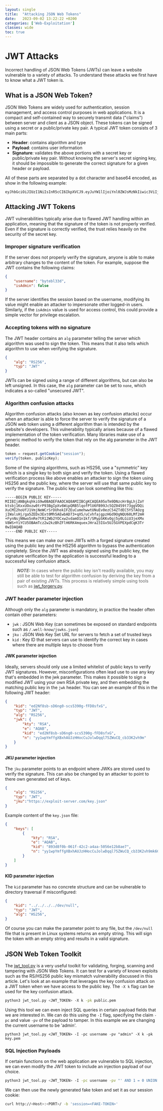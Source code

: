 ```yaml
---
layout: single
title:  "Attacking JSON Web Tokens"
date:   2023-09-02 13:22:22 +0200
categories: ['Web-Exploitation']
classes: wide
toc: true
---
```

# JWT Attacks
Incorrect handling of JSON Web Tokens (JWTs) can leave a website vulnerable to a variety of attacks. To understand these attacks we first have to know what a JWT token is.

## What is a JSON Web Token?
JSON Web Tokens are widely used for authentication, session management, and access control purposes in web applications. It is a compact and self-contained way to securely transmit data ("claims") between server and client as a JSON object. These tokens can be signed using a secret or a public/private key pair. A typical JWT token consists of 3 main parts:
- **Header**: contains algorithm and type
- **Payload**: contains user information
- **Signature**: validates the above portions with a secret key or public/private key pair. Without knowing the server's secret signing key, it should be impossible to generate the correct signature for a given header or payload.

All of these parts are separated by a dot character and base64 encoded, as show in the following example:
```
eyJhbGciOiJIUzI1NiIsInR5cCI6IkpXVCJ9.eyJuYW1lIjoiYnl0ZWJsMzNkIiwic3ViIjoiYnl0ZSIsInJvbGUiOiJ1c2VyIiwiaWF0IjoxNTE2MjM5MDIyfQ.Ovvl3b1UnC1oNYAfBSIVfcoH2b3PtBJJ1iUbehvcZr4
```

## Attacking JWT Tokens
JWT vulnerabilities typically arise due to flawed JWT handling within an application, meaning that the signature of the token is not properly verified. Even if the signature is correctly verified, the trust relies heavily on the security of the secret key.

### Improper signature verification
If the server does not properly verify the signature, anyone is able to make arbitrary changes to the content of the token. For example, suppose the JWT contains the following claims:
```json
{
    "username": "bytebl33d",
    "isAdmin": false
}
```
If the server identifies the session based on the username, modifying its value might enable an attacker to impersonate other logged-in users. Similarly, if the `isAdmin` value is used for access control, this could provide a simple vector for privilege escalation.

### Accepting tokens with no signature
The JWT header contains an `alg` parameter telling the server which algorithm was used to sign the token. This means that it also tells which algorithm to use when verifying the signature.
```json
{
    "alg": "RS256",
    "typ": "JWT"
}
```
JWTs can be signed using a range of different algorithms, but can also be left unsigned. In this case, the `alg` parameter can be set to `none`, which indicates a so-called "unsecured JWT".

### Algorithm confusion attacks
Algorithm confusion attacks (also known as key confusion attacks) occur when an attacker is able to force the server to verify the signature of a JSON web token using a different algorithm than is intended by the website's developers. This vulnerability typically arises because of a flawed implementation of the token verification. Many libraries make use of a generic method to verify the token that rely on the alg parameter in the JWT header.
```js
token = request.getCookie("session");
verify(token, publicKey);
```
Some of the signing algorithms, such as HS256, use a "symmetric" key which is a single key to both sign and verify the token. Using a flawed verification process like above enables an attacker to sign the token using HS256 and the public key, where the server will use that same public key to verify the signature.
The public key can look something like this:
```
-----BEGIN PUBLIC KEY-----
MIIBIjANBgkqhkiG9w0BAQEFAAOCAQ8AMIIBCgKCAQEA95oTm9DNzcHr8gLhjZaY
ktsbj1KxxUOozw0trP93BgIpXv6WipQRB5lqofPlU6FB99Jc5QZ0459t73ggVDQi
XuCMI2hoUfJ1VmjNeWCrSrDUhokIFZEuCumehwwtUNuEv0ezC54ZTdEC5YSTAOzg
jIWalsHj/ga5ZEDx3Ext0Mh5AEwbAD73+qXS/uCvhfajgpzHGd9OgNQU60LMf2mH
+FynNsjNNwo5nRe7tR12Wb2YOCxw2vdamO1n1kf/SMypSKKvOgj5y0LGiU3jeXMx
V8WS+YiYCU5OBAmTcz2w2kzBhZFlH6RK4mquexJHra23IGv5UJ5GVPEXpdCqK3Tr
0wIDAQAB
-----END PUBLIC KEY-----
```
This means we can make our own JWTs with a forged signature created using the public key and the HS256 algorithm to bypass the authentication completely. Since the JWT was already signed using the public key, the signature verification by the application is successful leading to a successful key confusion attack.

> **_NOTE:_** In cases where the public key isn't readily available, you may still be able to test for algorithm confusion by deriving the key from a pair of existing JWTs. This process is relatively simple using tools such as [jwt_forgery.py](https://github.com/silentsignal/rsa_sign2n/tree/release/standalone).

### JWT header parameter injection
Although only the `alg` parameter is mandatory, in practice the header often contain other parameters:
- `jwk` : JSON Web Key (can sometimes be exposed on standard endpoints such as `/.well-know/jswks.json`)
- `jku` : JSON Web Key Set URL for servers to fetch a set of trusted keys
- `kid` : Key ID that servers can use to identify the correct key in cases where there are multiple keys to choose from

#### JWK parameter injection
Ideally, servers should only use a limited whitelist of public keys to verify JWT signatures. However, misconfigurations often lead use to use any key that's embedded in the jwk parameter. This makes it possible to sign a modified JWT using your own RSA private key, and then embedding the matching public key in the `jwk` header. You can see an example of this in the following JWT header:
```json
{
    "kid": "ed2Nf8sb-sD6ng0-scs5390g-fFD8sfxG",
    "typ": "JWT",
    "alg": "RS256",
    "jwk": {
        "kty": "RSA",
        "e": "AQAB",
        "kid": "ed2Nf8sb-sD6ng0-scs5390g-fFD8sfxG",
        "n": "yy1wpYmffgXBxhAUJzHHocCuJolwDqql75ZWuCQ_cb33K2vh9m"
    }
}
```

#### JKU parameter injection
The `jku` parameter points to an endpoint where JWKs are stored used to verify the signature. This can also be changed by an attacker to point to there own generated set of keys.
```json
{
    "alg": "RS256",
    "typ": "JWT",
    "jku":"https://exploit-server.com/key.json" 
}
```
Example content of the `key.json` file:
```json
{
    "keys": [
        {
            "kty": "RSA",
            "e": "AQAB",
            "kid": "893d8f0b-061f-42c2-a4aa-5056e12b8ae7",
            "n": "yy1wpYmffgXBxhAUJzHHocCuJolwDqql75ZWuCQ_cb33K2vh9mk6GPM9gNN4Y_qTVX67WhsN3JvaFYw"
        }
    ]
}
```

#### KID parameter injection
The `kid` parameter has no concrete structure and can be vulnerable to directory traversal if misconfigured:
```json
{
    "kid": "../../../../dev/null",
    "typ": "JWT",
    "alg": "HS256",
}
```
Of course you can make the parameter point to any file, but the `/dev/null` file that is present in Linux systems returns an empty string. This will sign the token with an empty string and results in a valid signature.

## JSON Web Token Toolkit
The [jwt_tool.py](https://github.com/ticarpi/jwt_tool) is a very useful toolkit for validating, forging, scanning and tampering with JSON Web Tokens. It can test for a variety of known exploits such as the RS/HS256 public key mismatch vulnerability discussed in this article. Let's look at an example that leverages the key confusion attack on a JWT token when we have access to the public key. The `-X k` flag can be used for the key confusion attack.
```bash
python3 jwt_tool.py <JWT_TOKEN> -X k -pk public.pem
```
Using this tool we can even inject SQL queries in certain payload fields that we are interested in. We can do this using the `-I` flag, specifying the claim `-pc` and value `-pv` of the payload to tamper. In this example we are changing the current username to be 'admin'.
```
python3 jwt_tool.py <JWT_TOKEN> -I -pc username -pv "admin" -X k -pk key.pem
```

### SQL Injection Payloads
If certain functions on the web application are vulnerable to SQL injection, we can even modify the JWT token to include an injection payload of our choice.
```bash
python3 jwt_tool.py <JWT_TOKEN> -I -pc username -pv "' AND 1 = 0 UNION ALL SELECT 1,group_concat(sql),3 FROM sqlite_master--" -X k -pk public.pem
```
We can then use the newly generated fake token and set it as our session cookie:
```bash
curl http://<Host>:<PORT>/ -b 'session=<FAKE-TOKEN>'
```
